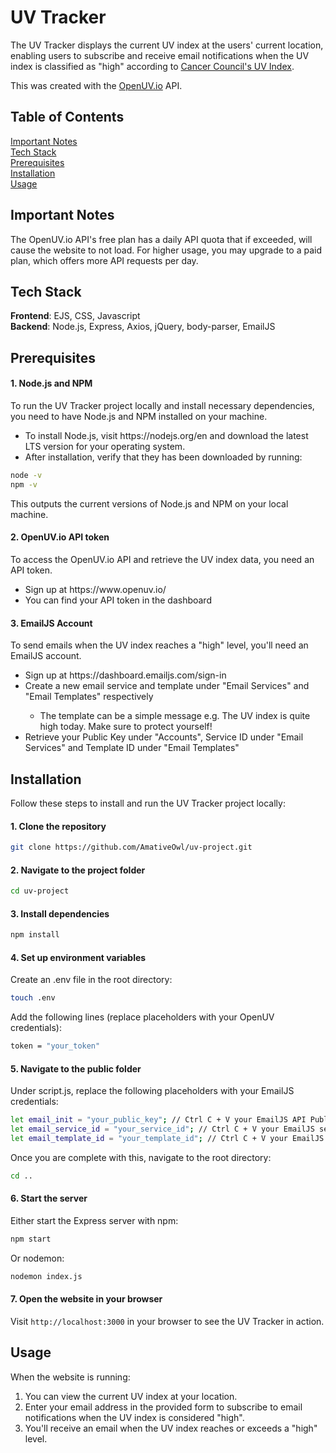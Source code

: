# UV Tracker
The UV Tracker displays the current UV index at the users' current location, enabling users to subscribe and receive email notifications when the UV index is classified as "high" according to 
[Cancer Council's UV Index](https://www.cancer.org.au/cancer-information/causes-and-prevention/sun-safety/uv-index).

This was created with the [OpenUV.io](https://www.openuv.io/) API.

## Table of Contents
[Important Notes](#notes) <br>
[Tech Stack](#tech-stack) <br>
[Prerequisites](#prerequisites) <br>
[Installation](#installation) <br>
[Usage](#usage)

## Important Notes <a id="notes"></a>
The OpenUV.io API's free plan has a daily API quota that if exceeded, will cause the website to not load. For higher usage, you may upgrade to a paid plan, which offers more API requests per day.

## Tech Stack <a id="tech-stack"></a>
**Frontend**: EJS, CSS, Javascript <br>
**Backend**: Node.js, Express, Axios, jQuery, body-parser, EmailJS

## Prerequisites <a id="prerequisites"></a>
#### 1. Node.js and NPM
To run the UV Tracker project locally and install necessary dependencies, you need to have Node.js and NPM installed on your machine.
<ul>
  <li>To install Node.js, visit https://nodejs.org/en and download the latest LTS version for your operating system.</li>
  <li>After installation, verify that they has been downloaded by running:</li>
</ul>

```bash
node -v
npm -v
```
This outputs the current versions of Node.js and NPM on your local machine.

#### 2. OpenUV.io API token <br>
To access the OpenUV.io API and retrieve the UV index data, you need an API token.
<ul>
  <li>Sign up at https://www.openuv.io/</li>
  <li>You can find your API token in the dashboard</li>
</ul>

#### 3. EmailJS Account
To send emails when the UV index reaches a "high" level, you'll need an EmailJS account.
<ul>
  <li>Sign up at https://dashboard.emailjs.com/sign-in</li>
  <li>Create a new email service and template under "Email Services" and "Email Templates" respectively</li>
  <ul>
    <li>The template can be a simple message e.g. The UV index is quite high today. Make sure to protect yourself! </li>
  </ul>
  <li>Retrieve your Public Key under "Accounts", Service ID under "Email Services" and Template ID under "Email Templates"</li>
</ul>
  
## Installation <a id="installation"></a>
Follow these steps to install and run the UV Tracker project locally:

#### 1. Clone the repository
```bash
git clone https://github.com/AmativeOwl/uv-project.git
```

#### 2. Navigate to the project folder 
```bash
cd uv-project
```

#### 3. Install dependencies 
```bash
npm install
```

#### 4. Set up environment variables 
Create an .env file in the root directory:
```bash
touch .env
```

Add the following lines (replace placeholders with your OpenUV credentials):
```bash
token = "your_token"
```

#### 5. Navigate to the public folder
Under script.js, replace the following placeholders with your EmailJS credentials:
```bash
let email_init = "your_public_key"; // Ctrl C + V your EmailJS API Public Key here 
let email_service_id = "your_service_id"; // Ctrl C + V your EmailJS service ID here
let email_template_id = "your_template_id"; // Ctrl C + V your EmailJS template ID here 
```

Once you are complete with this, navigate to the root directory:
```bash
cd ..
```

#### 6. Start the server 
Either start the Express server with npm:
```bash
npm start
```
Or nodemon: 
```bash
nodemon index.js
```

#### 7. Open the website in your browser
Visit `http://localhost:3000` in your browser to see the UV Tracker in action.

## Usage <a id="usage"></a>
When the website is running: 
<ol>
  <li>You can view the current UV index at your location.</li>
  <li>Enter your email address in the provided form to subscribe to email notifications when the UV index is considered "high".</li>
  <li>You'll receive an email when the UV index reaches or exceeds a "high" level.</li>
</ol>
